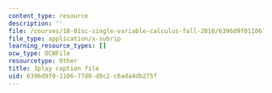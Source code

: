 ```yaml
---
content_type: resource
description: ''
file: /courses/18-01sc-single-variable-calculus-fall-2010/6396d9f0110677d0d0c2c6ada4db275f_BGE3wb7H2PA.srt
file_type: application/x-subrip
learning_resource_types: []
ocw_type: OCWFile
resourcetype: Other
title: 3play caption file
uid: 6396d9f0-1106-77d0-d0c2-c6ada4db275f
---
```

